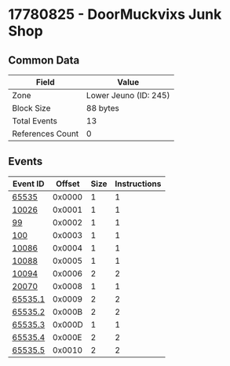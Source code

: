 # 17780825 - DoorMuckvixs Junk Shop

## Common Data

| Field            | Value                 |
|------------------|-----------------------|
| Zone             | Lower Jeuno (ID: 245) |
| Block Size       | 88 bytes              |
| Total Events     | 13                    |
| References Count | 0                     |

## Events

| Event ID                | Offset   |   Size |   Instructions |
|-------------------------|----------|--------|----------------|
| [65535](./65535.md)     | 0x0000   |      1 |              1 |
| [10026](./10026.md)     | 0x0001   |      1 |              1 |
| [99](./99.md)           | 0x0002   |      1 |              1 |
| [100](./100.md)         | 0x0003   |      1 |              1 |
| [10086](./10086.md)     | 0x0004   |      1 |              1 |
| [10088](./10088.md)     | 0x0005   |      1 |              1 |
| [10094](./10094.md)     | 0x0006   |      2 |              2 |
| [20070](./20070.md)     | 0x0008   |      1 |              1 |
| [65535.1](./65535.1.md) | 0x0009   |      2 |              2 |
| [65535.2](./65535.2.md) | 0x000B   |      2 |              2 |
| [65535.3](./65535.3.md) | 0x000D   |      1 |              1 |
| [65535.4](./65535.4.md) | 0x000E   |      2 |              2 |
| [65535.5](./65535.5.md) | 0x0010   |      2 |              2 |
